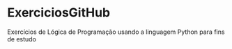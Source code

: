 # ExerciciosGitHub
 Exercícios de Lógica de Programação usando a linguagem Python para fins de estudo 
